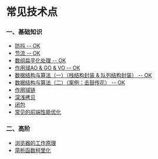 # 常见技术点

### 一、基础知识
- [防抖 -- OK](https://github.com/bobo88/web-frontend/blob/main/%E5%B8%B8%E8%A7%81%E6%8A%80%E6%9C%AF%E7%82%B9/%E9%98%B2%E6%8A%96.md)
- [节流 -- OK](https://github.com/bobo88/web-frontend/blob/main/%E5%B8%B8%E8%A7%81%E6%8A%80%E6%9C%AF%E7%82%B9/%E8%8A%82%E6%B5%81.md)
- [数组扁平化处理 -- OK](https://github.com/bobo88/web-frontend/blob/main/%E5%B8%B8%E8%A7%81%E6%8A%80%E6%9C%AF%E7%82%B9/%E6%95%B0%E7%BB%84%E6%89%81%E5%B9%B3%E5%8C%96%E5%A4%84%E7%90%86.md)
- [作用域AO & GO & VO -- OK](https://github.com/bobo88/web-frontend/blob/main/%E5%B8%B8%E8%A7%81%E6%8A%80%E6%9C%AF%E7%82%B9/%E4%BD%9C%E7%94%A8%E5%9F%9FAO%20%26%20GO%20%26%20VO.md)
- [数据结构与算法（一）（栈结构封装 & 队列结构封装） -- OK](https://github.com/bobo88/web-frontend/blob/main/%E5%B8%B8%E8%A7%81%E6%8A%80%E6%9C%AF%E7%82%B9/%E6%95%B0%E6%8D%AE%E7%BB%93%E6%9E%84%E4%B8%8E%E7%AE%97%E6%B3%95%EF%BC%88%E4%B8%80%EF%BC%89.md)
- [数据结构与算法（二）（案例：击鼓传花） -- OK](https://github.com/bobo88/web-frontend/blob/main/%E5%B8%B8%E8%A7%81%E6%8A%80%E6%9C%AF%E7%82%B9/%E6%95%B0%E6%8D%AE%E7%BB%93%E6%9E%84%E4%B8%8E%E7%AE%97%E6%B3%95%EF%BC%88%E4%BA%8C%EF%BC%89.md)
- [作用域链]()
- [深浅拷贝]()
- [闭包]()
- [常见的前端性能优化]()

### 二、高阶
- [浏览器的工作原理](https://github.com/bobo88/web-frontend/blob/main/%E5%B8%B8%E8%A7%81%E6%8A%80%E6%9C%AF%E7%82%B9/%E6%B5%8F%E8%A7%88%E5%99%A8%E7%9A%84%E5%B7%A5%E4%BD%9C%E5%8E%9F%E7%90%86.md)
- [简析函数柯里化]()

